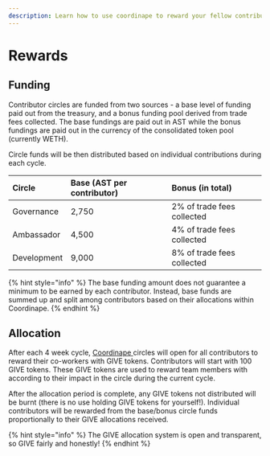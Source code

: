 ```yaml
---
description: Learn how to use coordinape to reward your fellow contributors
---
```


# Rewards

## Funding

Contributor circles are funded from two sources - a base level of funding paid out from the treasury, and a bonus funding pool derived from trade fees collected. The base fundings are paid out in AST while the bonus fundings are paid out in the currency of the consolidated token pool \(currently WETH\). 

Circle funds will be then distributed based on individual contributions during each cycle.

| Circle | Base \(AST per contributor\) | Bonus \(in total\) |
| :--- | :--- | :--- |
| Governance | 2,750 | 2% of trade fees collected |
| Ambassador | 4,500 | 4% of trade fees collected |
| Development | 9,000 | 8% of trade fees collected |

{% hint style="info" %}
The base funding amount does not guarantee a minimum to be earned by each contributor. Instead, base funds are summed up and split among contributors based on their allocations within Coordinape.
{% endhint %}

## Allocation

After each 4 week cycle, [Coordinape ](https://coordinape.com/)circles will open for all contributors to reward their co-workers with GIVE tokens. Contributors will start with 100 GIVE tokens. These GIVE tokens are used to reward team members with according to their impact in the circle during the current cycle. 

After the allocation period is complete, any GIVE tokens not distributed will be burnt \(there is no use holding GIVE tokens for yourself!\). Individual contributors will be rewarded from the base/bonus circle funds proportionally to their GIVE allocations received.

{% hint style="info" %}
The GIVE allocation system is open and transparent, so GIVE fairly and honestly!
{% endhint %}

